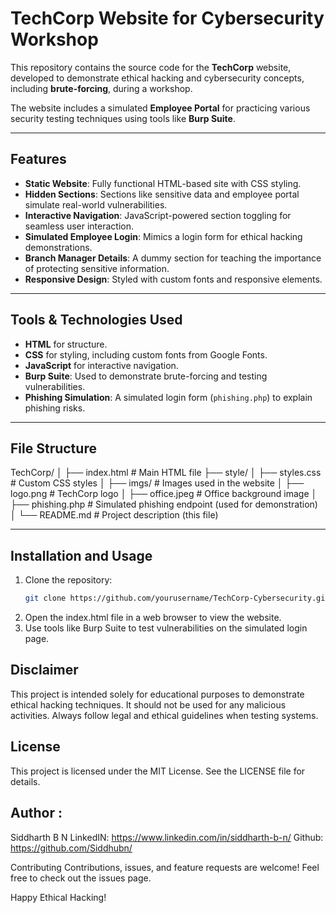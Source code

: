 # TechCorp Website for Cybersecurity Workshop

This repository contains the source code for the **TechCorp** website, developed to demonstrate ethical hacking and cybersecurity concepts, including **brute-forcing**, during a workshop. 

The website includes a simulated **Employee Portal** for practicing various security testing techniques using tools like **Burp Suite**.

---

## Features
- **Static Website**: Fully functional HTML-based site with CSS styling.
- **Hidden Sections**: Sections like sensitive data and employee portal simulate real-world vulnerabilities.
- **Interactive Navigation**: JavaScript-powered section toggling for seamless user interaction.
- **Simulated Employee Login**: Mimics a login form for ethical hacking demonstrations.
- **Branch Manager Details**: A dummy section for teaching the importance of protecting sensitive information.
- **Responsive Design**: Styled with custom fonts and responsive elements.

---

## Tools & Technologies Used
- **HTML** for structure.
- **CSS** for styling, including custom fonts from Google Fonts.
- **JavaScript** for interactive navigation.
- **Burp Suite**: Used to demonstrate brute-forcing and testing vulnerabilities.
- **Phishing Simulation**: A simulated login form (`phishing.php`) to explain phishing risks.

---

## File Structure
TechCorp/ │ ├── index.html # Main HTML file ├── style/ │ ├── styles.css # Custom CSS styles │ ├── imgs/ # Images used in the website │ ├── logo.png # TechCorp logo │ ├── office.jpeg # Office background image │ ├── phishing.php # Simulated phishing endpoint (used for demonstration) │ └── README.md # Project description (this file)

---

## Installation and Usage
1. Clone the repository:
   ```bash
   git clone https://github.com/yourusername/TechCorp-Cybersecurity.git
2. Open the index.html file in a web browser to view the website.
3. Use tools like Burp Suite to test vulnerabilities on the simulated login page.

## Disclaimer
This project is intended solely for educational purposes to demonstrate ethical hacking techniques. It should not be used for any malicious activities. Always follow legal and ethical guidelines when testing systems.

## License
This project is licensed under the MIT License. See the LICENSE file for details.

## Author :
Siddharth B N
LinkedIN: https://www.linkedin.com/in/siddharth-b-n/
Github: https://github.com/Siddhubn/

Contributing
Contributions, issues, and feature requests are welcome! Feel free to check out the issues page.

Happy Ethical Hacking!
